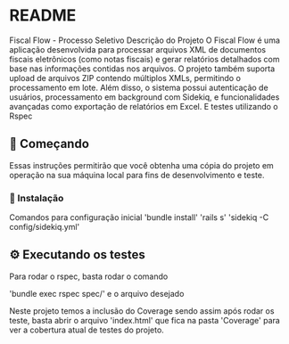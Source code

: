 # README

Fiscal Flow - Processo Seletivo
Descrição do Projeto
O Fiscal Flow é uma aplicação desenvolvida para processar arquivos XML de documentos fiscais eletrônicos (como notas fiscais) e gerar relatórios detalhados com base nas informações contidas nos arquivos. O projeto também suporta upload de arquivos ZIP contendo múltiplos XMLs, permitindo o processamento em lote. Além disso, o sistema possui autenticação de usuários, processamento em background com Sidekiq, e funcionalidades avançadas como exportação de relatórios em Excel. E testes utilizando o Rspec

## 🚀 Começando

Essas instruções permitirão que você obtenha uma cópia do projeto em operação na sua máquina local para fins de desenvolvimento e teste.


### 🔧 Instalação

Comandos para configuração inicial
'bundle install'
'rails s' 
'sidekiq -C config/sidekiq.yml' 

## ⚙️ Executando os testes

Para rodar o rspec, basta rodar o comando

'bundle exec rspec spec/' e o arquivo desejado

Neste projeto temos a inclusão do Coverage sendo assim após rodar os teste, basta abrir o arquivo 'index.html' que fica na pasta 'Coverage' para ver a cobertura atual de testes do projeto.


